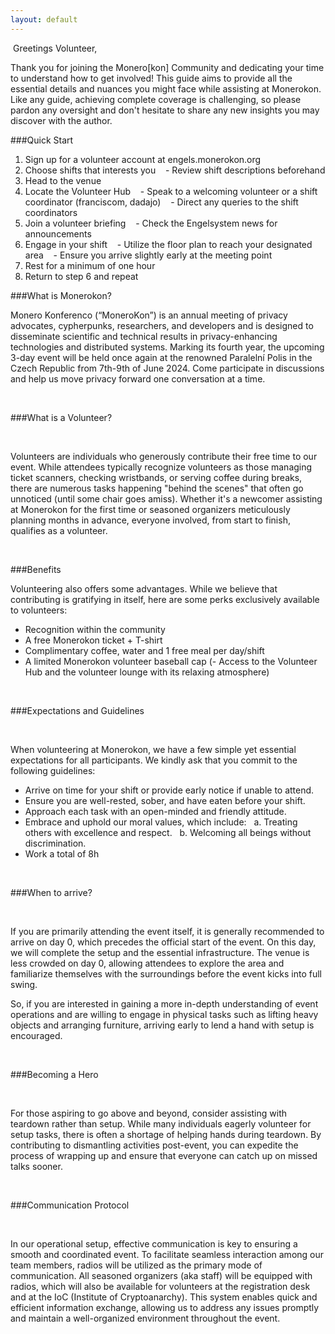 ```yaml
---
layout: default
---
```

​
Greetings Volunteer,

Thank you for joining the Monero[kon] Community and dedicating your time to understand how to get involved! This guide aims to provide all the essential details and nuances you might face while assisting at Monerokon. Like any guide, achieving complete coverage is challenging, so please pardon any oversight and don't hesitate to share any new insights you may discover with the author.


###Quick Start


1. Sign up for a volunteer account at engels.monerokon.org
2. Choose shifts that interests you
   - Review shift descriptions beforehand
3. Head to the venue
4. Locate the Volunteer Hub
   - Speak to a welcoming volunteer or a shift coordinator (franciscom, dadajo)
   - Direct any queries to the shift coordinators
5. Join a volunteer briefing
   - Check the Engelsystem news for announcements
6. Engage in your shift
   - Utilize the floor plan to reach your designated area
   - Ensure you arrive slightly early at the meeting point
7. Rest for a minimum of one hour
8. Return to step 6 and repeat



###What is Monerokon?
 

Monero Konferenco (“MoneroKon”) is an annual meeting of privacy advocates, cypherpunks, researchers, and developers and is designed to disseminate scientific and technical results in privacy-enhancing technologies and distributed systems. Marking its fourth year, the upcoming 3-day event will be held once again at the renowned Paralelní Polis in the Czech Republic from 7th-9th of June 2024. Come participate in discussions and help us move privacy forward one conversation at a time.

 

###What is a Volunteer?

 

Volunteers are individuals who generously contribute their free time to our event. While attendees typically recognize volunteers as those managing ticket scanners, checking wristbands, or serving coffee during breaks, there are numerous tasks happening "behind the scenes" that often go unnoticed (until some chair goes amiss). Whether it's a newcomer assisting at Monerokon for the first time or seasoned organizers meticulously planning months in advance, everyone involved, from start to finish, qualifies as a volunteer.

 

###Benefits


Volunteering also offers some advantages. While we believe that contributing is gratifying in itself, here are some perks exclusively available to volunteers:
- Recognition within the community
- A free Monerokon ticket + T-shirt
- Complimentary coffee, water and 1 free meal per day/shift
- A limited Monerokon volunteer baseball cap
(- Access to the Volunteer Hub and the volunteer lounge with its relaxing atmosphere)

 

###Expectations and Guidelines

 

When volunteering at Monerokon, we have a few simple yet essential expectations for all participants. We kindly ask that you commit to the following guidelines:

- Arrive on time for your shift or provide early notice if unable to attend.
- Ensure you are well-rested, sober, and have eaten before your shift.
- Approach each task with an open-minded and friendly attitude.
- Embrace and uphold our moral values, which include:
  a. Treating others with excellence and respect.
  b. Welcoming all beings without discrimination.
- Work a total of 8h

 

###When to arrive?

 

If you are primarily attending the event itself, it is generally recommended to arrive on day 0, which precedes the official start of the event. On this day, we will complete the setup and the essential infrastructure. The venue is less crowded on day 0, allowing attendees to explore the area and familiarize themselves with the surroundings before the event kicks into full swing.

So, if you are interested in gaining a more in-depth understanding of event operations and are willing to engage in physical tasks such as lifting heavy objects and arranging furniture, arriving early to lend a hand with setup is encouraged.

 

###Becoming a Hero

 

For those aspiring to go above and beyond, consider assisting with teardown rather than setup. While many individuals eagerly volunteer for setup tasks, there is often a shortage of helping hands during teardown. By contributing to dismantling activities post-event, you can expedite the process of wrapping up and ensure that everyone can catch up on missed talks sooner.

 

###Communication Protocol

 

In our operational setup, effective communication is key to ensuring a smooth and coordinated event. To facilitate seamless interaction among our team members, radios will be utilized as the primary mode of communication. All seasoned organizers (aka staff) will be equipped with radios, which will also be available for volunteers at the registration desk and at the IoC (Institute of Cryptoanarchy). This system enables quick and efficient information exchange, allowing us to address any issues promptly and maintain a well-organized environment throughout the event.
​
